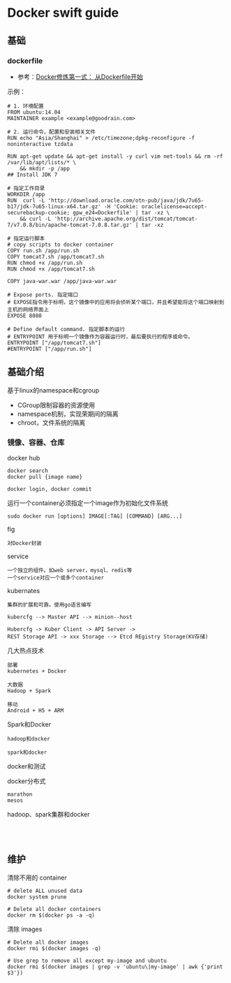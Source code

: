 # Docker swift guide

## 基础

### dockerfile

* 参考：[Docker修炼第一式： 从Dockerfile开始](http://t.goodrain.com/t/docker-dockerfile/233/1)

示例：

    # 1. 环境配置
    FROM ubuntu:14.04
    MAINTAINER example <example@goodrain.com>
    
    # 2. 运行命令，配置和安装相关文件
    RUN echo "Asia/Shanghai" > /etc/timezone;dpkg-reconfigure -f noninteractive tzdata
    
    RUN apt-get update && apt-get install -y curl vim net-tools && rm -rf /var/lib/apt/lists/* \
        && mkdir -p /app
    ## Install JDK 7
    
    # 指定工作目录
    WORKDIR /app
    RUN  curl -L 'http://download.oracle.com/otn-pub/java/jdk/7u65-b17/jdk-7u65-linux-x64.tar.gz' -H 'Cookie: oraclelicense=accept-securebackup-cookie; gpw_e24=Dockerfile' | tar -xz \
        && curl -L 'http://archive.apache.org/dist/tomcat/tomcat-7/v7.0.8/bin/apache-tomcat-7.0.8.tar.gz' | tar -xz
    
    # 指定运行脚本
    # copy scripts to docker container
    COPY run.sh /app/run.sh
    COPY tomcat7.sh /app/tomcat7.sh
    RUN chmod +x /app/run.sh
    RUN chmod +x /app/tomcat7.sh
    
    COPY java-war.war /app/java-war.war
    
    # Expose ports. 指定端口
    # EXPOSE指令用于标明，这个镜像中的应用将会侦听某个端口，并且希望能将这个端口映射到主机的网络界面上
    EXPOSE 8080
      
    # Define default command. 指定脚本的运行
    # ENTRYPOINT 用于标明一个镜像作为容器运行时，最后要执行的程序或命令。 
    ENTRYPOINT ["/app/tomcat7.sh"]
    #ENTRYPOINT ["/app/run.sh"]



## 基础介绍

基于linux的namespace和cgroup

* CGroup限制容器的资源使用
* namespace机制，实现荣期间的隔离
* chroot，文件系统的隔离

### 镜像、容器、仓库

docker hub

	docker search 
	docker pull {image name}
	
	docker login, docker commit 

运行一个container必须指定一个image作为初始化文件系统

	sudo docker run [options] IMAGE[:TAG] [COMMAND] [ARG...]

fig

	对Docker封装

service

	一个独立的组件。如web server，mysql、redis等
	一个service对应一个或多个container

kubernates

	集群的扩展和可靠。使用go语言编写

	kubercfg --> Master API --> minion--host

	Hubercfg -> Kuber Client -> API Server ->
	REST Storage API -> xxx Storage --> Etcd REgistry Storage(KV存储)

几大热点技术

	部署	
	kubernetes + Docker
	
	大数据
	Hadoop + Spark 
	
	移动
	Android + H5 + ARM

Spark和Docker

	hadoop和docker

	spark和docker

docker和测试


docker分布式

	marathon
	mesos

hadoop、spark集群和docker

​		
​	

## 维护



清除不用的 container

```
# delete ALL unused data 
docker system prune

# Delete all docker containers
docker rm $(docker ps -a -q)
```



清除 images

```
# Delete all docker images
docker rmi $(docker images -q)

# Use grep to remove all except my-image and ubuntu
docker rmi $(docker images | grep -v 'ubuntu\|my-image' | awk {'print $3'})
```












​	